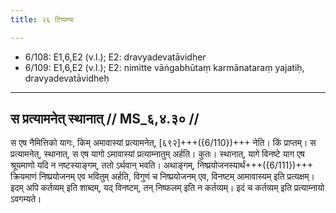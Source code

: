 ```yaml
---
title: २६ टिप्पण्यः

---
```

- 6/108: E1,6,E2 (v.l.); E2: dravyadevatāvidher
- 6/109: E1,6,E2 (v.l.); E2: nimitte vāṅgabhūtaṃ karmānataraṃ yajatiḥ, dravyadevatāvidheḥ

____________________________________________


## स प्रत्यामनेत् स्थानात् // MS_६,४.३० //

स एष नैमित्तिको यागः, किम् अमावास्यां प्रत्यामनेत्, [६९२]+++({6/110})+++ नेति। किं प्राप्तम्। स प्रत्यामनेत्, स्थानात्, स एष यागो ऽमावास्यां प्रत्याम्नातुम् अर्हति। कुतः। स्थानात्, यागे विनष्टे याग एष श्रूयमाणो यदि न नष्टस्याङ्गम्, ततो ऽर्थवान् भवति। अथाङ्गम्, निष्प्रयोजनस्यार्थं+++({6/111})+++ क्रियमाणं निष्प्रयोजनम् एव भवितुम् अर्हति, विगुणं च निष्प्रयोजनम् एव, विनष्टम् आमावास्यम् इति प्रत्यक्षम्। इदम् अपि कर्तव्यम् इति शाब्दम्, यद् विनष्टम्, तन् निष्फलम् इति न कर्तव्यम्। इदं च कर्तव्यम् इति प्रत्याम्नायो ऽवगम्यते।